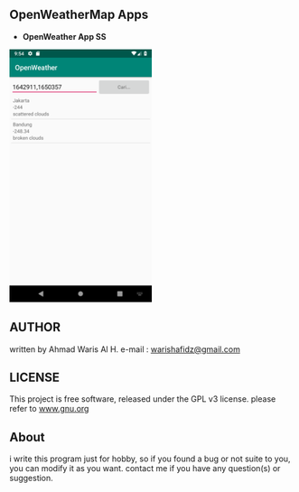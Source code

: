 ## OpenWeatherMap Apps

* **OpenWeather App SS**
<img src="https://github.com/abudawud/OpenWeather/blob/master/doc/Screenshot_1544324083.png" alt="alt text" width="50%">

## AUTHOR
written by Ahmad Waris Al H.
e-mail   : warishafidz@gmail.com

## LICENSE
This project is free software, released under the GPL v3 license. 
please refer to www.gnu.org

## About
i write this program just for hobby, so if you found a bug or not suite to you,
you can modify it as you want. contact me if you have any question(s) or suggestion.

